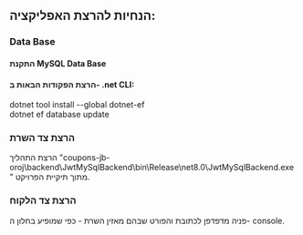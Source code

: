 ## הנחיות להרצת האפליקציה:
### Data Base
#### התקנת MySQL Data Base 
#### הרצת הפקודות הבאות ב- .net CLI:
dotnet tool install --global dotnet-ef\
dotnet ef database update

### הרצת צד השרת
הרצת התהליך "coupons-jb-oroj\backend\JwtMySqlBackend\bin\Release\net8.0\JwtMySqlBackend.exe" מתוך תיקיית הפרויקט.
### הרצת צד הלקוח
פניה מדפדפן לכתובת והפורט שבהם מאזין השרת - כפי שמופיע בחלון ה- console.
